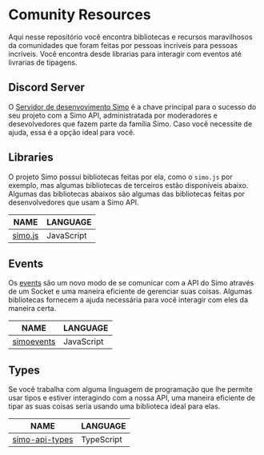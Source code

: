# Comunity Resources

Aqui nesse repositório você encontra bibliotecas e recursos maravilhosos da comunidades que foram feitas por pessoas incríveis para pessoas incríveis. Você encontra desde librarias para interagir com eventos até livrarias de tipagens.

## Discord Server

O [Servidor de desenvovimento Simo](https://discord.gg/Dg7d5TmskV) é a chave principal para o sucesso do seu projeto com a Simo API, administratada por moderadores e desevolvedores que fazem parte da família Simo. Caso você necessite de ajuda, essa é a opção ideal para você.

## Libraries

O projeto Simo possui bibliotecas feitas por ela, como o `simo.js` por exemplo, mas algumas bibliotecas de terceiros estão disponíveis abaixo. Algumas das bibliotecas abaixos são algumas das bibliotecas feitas por desenvolvedores que usam a Simo API.

| NAME                                             | LANGUAGE   |
| ------------------------------------------------ | ---------- |
| [simo.js](https://github.com/simoworkspace/simo) | JavaScript |

## Events

Os [events](https://github.com/simoworkspace/api/blob/main/api/events/README.md) são um novo modo de se comunicar com a API do Simo através de um Socket e uma maneira eficiente de gerenciar suas coisas. Algumas bibliotecas fornecem a ajuda necessária para você interagir com eles da maneira certa.

| NAME                                               | LANGUAGE   |
| -------------------------------------------------- | ---------- |
| [simoevents](https://npmjs.com/package/simoevents) | JavaScript |

## Types

Se você trabalha com alguma linguagem de programação que lhe permite usar tipos e estiver interagindo com a nossa API, uma maneira eficiente de tipar as suas coisas seria usando uma biblioteca ideal para elas.

| NAME                                                    | LANGUAGE   |
| ------------------------------------------------------- | ---------- |
| [simo-api-types](https://github.com/simoworkspace/simo) | TypeScript |
